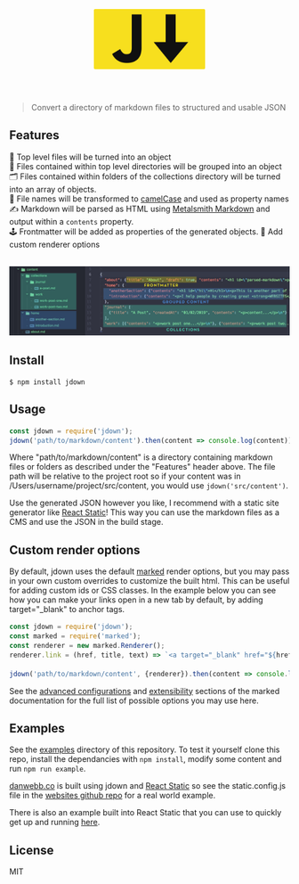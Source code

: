 <h1 align="center">
	<br>
	<br>
	<img width="200" src="https://raw.githubusercontent.com/DanWebb/jdown/2b4d38b7c56103a38b74c4c49ad8e6f576744c26/media/logo.png" alt="jdown">
	<br>
	<br>
</h1>

> Convert a directory of markdown files to structured and usable JSON

## Features
📄 Top level files will be turned into an object  
📁 Files contained within top level directories will be grouped into an object  
🗂 Files contained within folders of the collections directory will be turned into an array of objects.  
🐫 File names will be transformed to [camelCase](https://github.com/sindresorhus/camelcase) and used as property names  
✍️ Markdown will be parsed as HTML using [Metalsmith Markdown](https://github.com/segmentio/metalsmith-markdown) and output within a `contents` property.  
🕹 Frontmatter will be added as properties of the generated objects.
💅 Add custom renderer options

<br>
<img src="https://raw.githubusercontent.com/DanWebb/jdown/2b4d38b7c56103a38b74c4c49ad8e6f576744c26/media/example.jpg" alt="" width="900">

## Install

```console
$ npm install jdown
```

## Usage

```js
const jdown = require('jdown');
jdown('path/to/markdown/content').then(content => console.log(content));
```

Where "path/to/markdown/content" is a directory containing markdown files or folders as described under the "Features" header above. The file path will be relative to the project root so if your content was in /Users/username/project/src/content, you would use `jdown('src/content')`.

Use the generated JSON however you like, I recommend with a static site generator like [React Static](https://github.com/nozzle/react-static)! This way you can use the markdown files as a CMS and use the JSON in the build stage.

## Custom render options

By default, jdown uses the default [marked](https://github.com/markedjs/marked) render options, but you may pass in your own custom overrides to customize the built html. This can be useful for adding custom ids or CSS classes. In the example below you can see how you can make your links open in a new tab by default, by adding target="\_blank" to anchor tags.

```js
const jdown = require('jdown');
const marked = require('marked');
const renderer = new marked.Renderer();
renderer.link = (href, title, text) => `<a target="_blank" href="${href}" title="${title}">${text}</a>`;

jdown('path/to/markdown/content', {renderer}).then(content => console.log(content));
```
See the [advanced configurations](https://github.com/markedjs/marked/blob/master/docs/USING_ADVANCED.md) and [extensibility](https://github.com/markedjs/marked/blob/master/docs/USING_PRO.md) sections of the marked documentation for the full list of possible options you may use here.

## Examples

See the [examples](example/) directory of this repository. To test it yourself clone this repo, install the dependancies with `npm install`, modify some content and run `npm run example`.

[danwebb.co](https://danwebb.co) is built using jdown and [React Static](https://github.com/nozzle/react-static) so see the static.config.js file in the [websites github repo](https://github.com/DanWebb/danwebb.co) for a real world example.

There is also an example built into React Static that you can use to quickly get up and running  [here](https://github.com/nozzle/react-static/tree/master/examples/markdown).

## License

MIT
